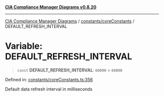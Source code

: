 [**CIA Compliance Manager Diagrams v0.8.20**](../../../README.md)

***

[CIA Compliance Manager Diagrams](../../../modules.md) / [constants/coreConstants](../README.md) / DEFAULT\_REFRESH\_INTERVAL

# Variable: DEFAULT\_REFRESH\_INTERVAL

> `const` **DEFAULT\_REFRESH\_INTERVAL**: `60000` = `60000`

Defined in: [constants/coreConstants.ts:356](https://github.com/Hack23/cia-compliance-manager/blob/9180e2700dca841f6711d7243c036db4de73db57/src/constants/coreConstants.ts#L356)

Default data refresh interval in milliseconds
